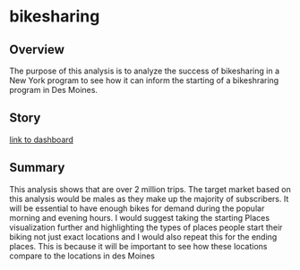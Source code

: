 # bikesharing

## Overview 
The purpose of this analysis is to analyze the success of bikesharing in a New York program to see how it can inform the starting of a bikeshraring program in Des Moines.

## Story

[link to dashboard](https://public.tableau.com/views/Module14Deliverable/Story1?:language=en-US&:display_count=n&:origin=viz_share_link)

## Summary
This analysis shows that are over 2 million trips. The target market based on this analysis would be males as they make up the majority of subscribers. It will be essential to have enough bikes for demand during the popular morning and evening hours. I would suggest taking the starting Places visualization further and highlighting the types of places people start their biking not just exact locations and I would also repeat this for the ending places. This is because it will be important to see how these locations compare to the locations in des Moines


